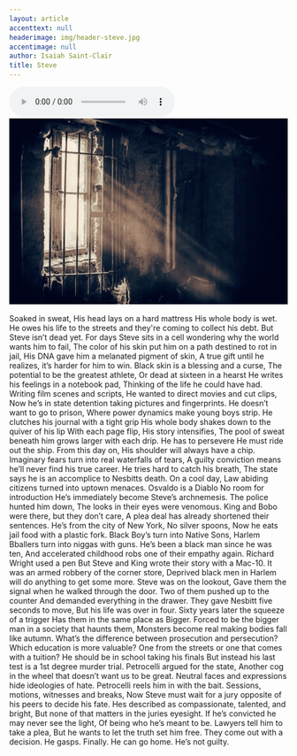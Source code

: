 ```yaml
---
layout: article
accenttext: null
headerimage: img/header-steve.jpg
accentimage: null
author: Isaiah Saint-Clair
title: Steve
---
```

<audio class="audio-player" controls="controls">
  <source src="steve.mp3" type="audio/mp3">
  Your browser does not support audio playback. You can listen by <a href="steve.mp3">downloading the file.</a>
</audio>
<img class="accent-image" src="img/accent-image-steve.jpg">

Soaked in sweat,
His head lays on a hard mattress
His whole body is wet.
He owes his life to the streets and they're coming to collect his debt.
But Steve isn’t dead yet.
For days Steve sits in a cell wondering why the world wants him to fail,
The color of his skin put him on a path destined to rot in jail,
His DNA gave him a melanated pigment of skin,
A true gift until he realizes, it’s harder for him to win.
Black skin is a blessing and a curse,
The potential to be the greatest athlete,
Or dead at sixteen in a hearst
He writes his feelings in a notebook pad,
Thinking of the life he could have had.
Writing film scenes and scripts,
He wanted to direct movies and cut clips,
Now he’s in state detention taking pictures and fingerprints.
He doesn’t want to go to prison,
Where power dynamics make young boys strip.
He clutches his journal with a tight grip
His whole body shakes down to the quiver of his lip
With each page flip,
His story intensifies,
The pool of sweat beneath him grows larger with each drip.
He has to persevere
He must ride out the ship.
From this day on,
 His shoulder will always have a chip.
Imaginary fears turn into real waterfalls of tears,
A guilty conviction means he’ll never find his true career.
He tries hard to catch his breath,
The state says he is an accomplice to Nesbitts death.
On a cool day,
 Law abiding citizens turned into uptown menaces.
Osvaldo is a Diablo
No room for introduction
He’s immediately become Steve’s archnemesis.
The police hunted him down,
The looks in their eyes were venomous.
King and Bobo were there, but they don’t care,
A plea deal has already shortened their sentences.
He’s from the city of New York,
No silver spoons,
Now he eats jail food with a plastic fork.
Black Boy’s turn into Native Sons,
Harlem Bballers turn into niggas with guns.
He’s been a black man since he was ten,
And accelerated childhood robs one of their empathy again.
Richard Wright used a pen
But Steve and King wrote their story with a Mac-10.
It was an armed robbery of the corner store,
Deprived black men in Harlem will do anything to get some more.
Steve was on the lookout,
Gave them the signal when he walked through the door.
Two of them pushed up to the counter
And demanded everything in the drawer.
They gave Nesbitt five seconds to move,
But his life was over in four.
Sixty years later the squeeze of a trigger
Has them in the same place as Bigger.
Forced to be the bigger man in a society that haunts them,
Monsters become real making bodies fall like autumn.
What’s the difference between prosecution and persecution?
Which education is more valuable?
One from the streets or one that comes with a tuition?
He should be in school taking his finals
But instead his last test is a 1st degree murder trial.
Petrocelli argued for the state,
Another cog in the wheel that doesn’t want us to be great.
Neutral faces and expressions hide ideologies of hate.
Petrocelli reels him in with the bait.
Sessions, motions, witnesses and breaks,
Now Steve must wait for a jury opposite of his peers to decide his fate.
Hes described as compassionate, talented, and bright,
But none of that matters in the juries eyesight.
If he’s convicted he may never see the light,
Of being who he’s meant to be.
Lawyers tell him to take a plea,
But he wants to let the truth set him free.
They come out with a decision.
He gasps.
Finally.
He can go home.
He’s not guilty.
